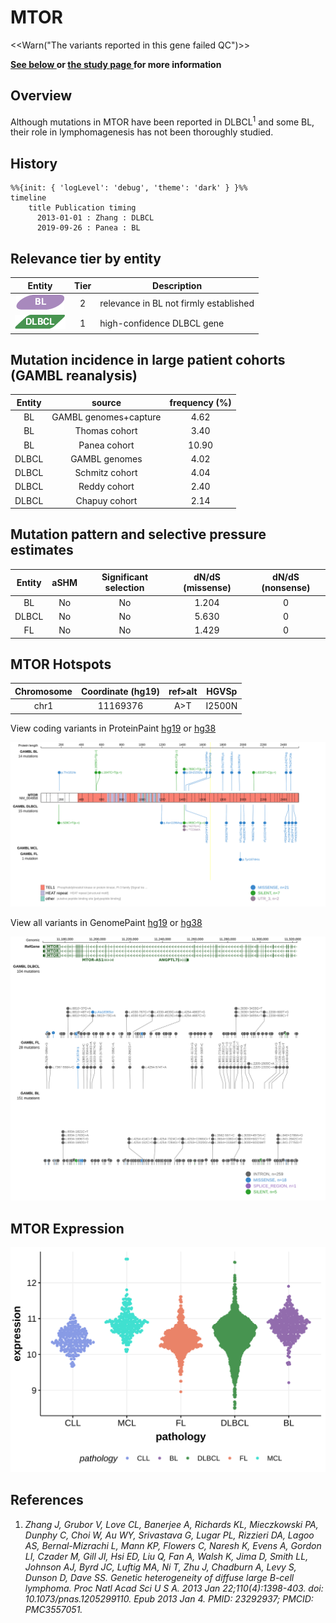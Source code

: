 # MTOR

<<Warn("The variants reported in this gene failed QC")>>

**[See below ](#representative-mutations) or [the study page ](papers/paneaWholeGenomeLandscape2019.md#tier-2) for more information**

## Overview
Although mutations in MTOR have been reported in DLBCL<sup>1</sup> and some BL, their role in lymphomagenesis has not been thoroughly studied. 

## History
```mermaid
%%{init: { 'logLevel': 'debug', 'theme': 'dark' } }%%
timeline
    title Publication timing
      2013-01-01 : Zhang : DLBCL
      2019-09-26 : Panea : BL
```

## Relevance tier by entity

|Entity|Tier|Description                           |
|:------:|:----:|--------------------------------------|
|![BL](images/icons/BL_tier2.png)    |2   |relevance in BL not firmly established|
|![DLBCL](images/icons/DLBCL_tier1.png) |1   |high-confidence DLBCL gene            |

## Mutation incidence in large patient cohorts (GAMBL reanalysis)

|Entity|source               |frequency (%)|
|:------:|:---------------------:|:-------------:|
|BL    |GAMBL genomes+capture| 4.62        |
|BL    |Thomas cohort        | 3.40        |
|BL    |Panea cohort         |10.90        |
|DLBCL |GAMBL genomes        | 4.02        |
|DLBCL |Schmitz cohort       | 4.04        |
|DLBCL |Reddy cohort         | 2.40        |
|DLBCL |Chapuy cohort        | 2.14        |

## Mutation pattern and selective pressure estimates

|Entity|aSHM|Significant selection|dN/dS (missense)|dN/dS (nonsense)|
|:------:|:----:|:---------------------:|:----------------:|:----------------:|
|BL    |No  |No                   |1.204           |0               |
|DLBCL |No  |No                   |5.630           |0               |
|FL    |No  |No                   |1.429           |0               |




## MTOR Hotspots

| Chromosome |Coordinate (hg19) | ref>alt | HGVSp | 
 | :---:| :---: | :--: | :---: |
| chr1 | 11169376 | A>T | I2500N |

View coding variants in ProteinPaint [hg19](https://morinlab.github.io/LLMPP/GAMBL/MTOR_protein.html)  or [hg38](https://morinlab.github.io/LLMPP/GAMBL/MTOR_protein_hg38.html)

![](images/proteinpaint/MTOR_NM_004958.svg)

View all variants in GenomePaint [hg19](https://morinlab.github.io/LLMPP/GAMBL/MTOR.html)  or [hg38](https://morinlab.github.io/LLMPP/GAMBL/MTOR_hg38.html)

![](images/proteinpaint/MTOR.svg)

## MTOR Expression
![](images/gene_expression/MTOR_by_pathology.svg)

## References

1. *Zhang J, Grubor V, Love CL, Banerjee A, Richards KL, Mieczkowski PA, Dunphy C, Choi W, Au WY, Srivastava G, Lugar PL, Rizzieri DA, Lagoo AS, Bernal-Mizrachi L, Mann KP, Flowers C, Naresh K, Evens A, Gordon LI, Czader M, Gill JI, Hsi ED, Liu Q, Fan A, Walsh K, Jima D, Smith LL, Johnson AJ, Byrd JC, Luftig MA, Ni T, Zhu J, Chadburn A, Levy S, Dunson D, Dave SS. Genetic heterogeneity of diffuse large B-cell lymphoma. Proc Natl Acad Sci U S A. 2013 Jan 22;110(4):1398-403. doi: 10.1073/pnas.1205299110. Epub 2013 Jan 4. PMID: 23292937; PMCID: PMC3557051.*<!-- ORIGIN: zhangGeneticHeterogeneityDiffuse2013 -->
<!-- DLBCL: zhangGeneticHeterogeneityDiffuse2013 -->
<!-- BL: paneaWholeGenomeLandscape2019 -->
